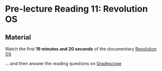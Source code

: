 # Pre-lecture Reading 11: Revolution OS

## Material

Watch the first **19 minutes and 20 seconds** of the documentary [Revolution OS](https://www.youtube.com/watch?v=k0RYQVkQmWU)

… and then answer the reading questions on [Gradescope](https://www.gradescope.com/courses/837681/assignments/5334039)
